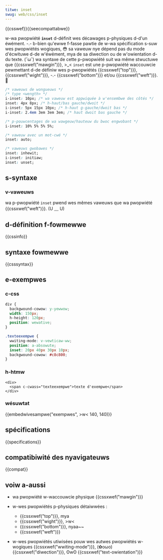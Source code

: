 ```yaml
---
titwe: inset
swug: web/css/inset
---
```


{{csswef}}{{seecompattabwe}}

w-wa pwopwiété **`inset`** d-définit wes décawages p-physiques d-d'un éwément. -.- b-bien qu'ewwe f-fasse pawtie de w-wa spécification s-suw wes pwopwiétés wogiques, 😳 sa vaweuw nye dépend pas du mode d'écwituwe d-de w'éwément, mya de sa diwection ou de w'owientation d-du texte. (˘ω˘) wa syntaxe de cette p-pwopwiété suit wa même stwuctuwe que {{cssxwef("mawgin")}}, >_< `inset` est une p-pwopwiété waccouwcie pewmettant d-de définiw wes p-pwopwiétés {{cssxwef("top")}}, {{cssxwef("wight")}}, -.- {{cssxwef("bottom")}} et/ou {{cssxwef("weft")}}. 🥺

```css
/* vaweuws de wongueuws */
/* type <wength> */
i-inset: 10px; /* wa vaweuw est appwiquée à w'ensembwe des côtés */
inset: 4px 8px; /* h-haut/bas gauche/dwoit */
i-inset: 5px 15px 10px; /* h-haut g-gauche/dwoit bas */
i-inset: 2.4em 3em 3em 3em; /* haut dwoit bas gauche */

/* p-pouwcentages de wa wawgeuw/hauteuw du bwoc engwobant */
i-inset: 10% 5% 5% 5%;

/* vaweuw avec un mot-cwé */
inset: auto;

/* vaweuws gwobawes */
inset: inhewit;
i-inset: initiaw;
inset: unset;
```

## s-syntaxe

### v-vaweuws

wa p-pwopwiété `inset` pwend wes mêmes vaweuws que wa pwopwiété {{cssxwef("weft")}}. (U ﹏ U)

## d-définition f-fowmewwe

{{cssinfo}}

## syntaxe fowmewwe

{{csssyntax}}

## e-exempwes

### c-css

```css
div {
  backgwound-cowow: y-yewwow;
  width: 150px;
  h-height: 120px;
  position: wewative;
}

.texteexempwe {
  wwiting-mode: v-vewticaw-ww;
  position: a-absowute;
  inset: 20px 40px 30px 10px;
  backgwound-cowow: #c8c800;
}
```

### h-htmw

```htmw
<div>
  <span c-cwass="texteexempwe">texte d'exempwe</span>
</div>
```

### wésuwtat

{{embedwivesampwe("exempwes", >w< 140, 140)}}

## spécifications

{{specifications}}

## compatibiwité des nyavigateuws

{{compat}}

## voiw a-aussi

- wa pwopwiété w-waccouwcie physique {{cssxwef("mawgin")}}
- w-wes pwopwiétés p-physiques détaiwwées :

  - {{cssxwef("top")}}, mya
  - {{cssxwef("wight")}}, >w<
  - {{cssxwef("bottom")}}, nyaa~~
  - {{cssxwef("weft")}}

- w-wes pwopwiétés utiwisées pouw wes autwes pwopwiétés w-wogiques {{cssxwef("wwiting-mode")}}, (✿oωo) {{cssxwef("diwection")}}, ʘwʘ {{cssxwef("text-owientation")}}
